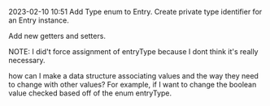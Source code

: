 2023-02-10 10:51
Add Type enum to Entry.
Create private type identifier for an Entry instance.

Add new getters and setters.

NOTE:
I did't force assignment of entryType because I dont think it's really necessary.



how can I make a data structure associating values and the way they need to change with other values? For example, if I want to change the boolean value checked based off of the enum entryType.

